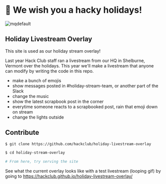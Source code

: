 # 🎄 We wish you a hacky holidays!

![mqdefault](https://user-images.githubusercontent.com/5891442/146651036-5d18d31c-3b0d-4348-a118-c9b5afd3f419.jpg)

## Holiday Livestream Overlay

This site is used as our holiday stream overlay!

Last year Hack Club staff ran a livestream from our HQ in Shelburne, Vermont over the holidays. This year we'll make a livestream that anyone can modify by writing the code in this repo.

- make a bunch of emojis
- show messages posted in #holiday-stream-team, or another part of the Slack
- change the music
- show the latest scrapbook post in the corner
- everytime someone reacts to a scrapbooked post, rain that emoji down on stream
- change the lights outside

## Contribute

```sh
$ git clone https://github.com/hackclub/holiday-livestream-overlay

$ cd holiday-stream-overlay

# From here, try serving the site
```

See what the current overlay looks like with a test livestream (looping gif) by going to https://hackclub.github.io/holiday-livestream-overlay/
